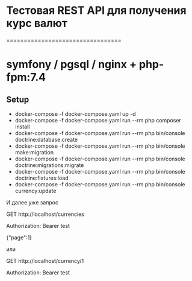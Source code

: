# Тестовая REST API для получения курс валют
=================================

# symfony / pgsql / nginx + php-fpm:7.4

## Setup

- docker-compose -f docker-compose.yaml up -d
- docker-compose -f docker-compose.yaml run --rm php composer install
- docker-compose -f docker-compose.yaml run --rm php bin/console doctrine:database:create
- docker-compose -f docker-compose.yaml run --rm php bin/console make:migration
- docker-compose -f docker-compose.yaml run --rm php bin/console doctrine:migrations:migrate
- docker-compose -f docker-compose.yaml run --rm php bin/console doctrine:fixtures:load
- docker-compose -f docker-compose.yaml run --rm php bin/console currency:update

И далее уже запрос 

GET http://localhost/currencies

Authorization: Bearer test

{"page":1}

или

GET http://localhost/currency/1

Authorization: Bearer test
